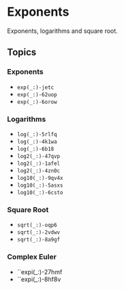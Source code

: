 # Exponents

Exponents, logarithms and square root. 

## Topics

### Exponents
- ``exp(_:)-jetc``
- ``exp(_:)-62uop``
- ``exp(_:)-6orow``

### Logarithms
- ``log(_:)-5rlfq``
- ``log(_:)-4k1wa``
- ``log(_:)-6b18``
- ``log2(_:)-47qvp``
- ``log2(_:)-1afel``
- ``log2(_:)-4zn0c``
- ``log10(_:)-9qv4x``
- ``log10(_:)-5asxs``
- ``log10(_:)-6csto``

### Square Root
- ``sqrt(_:)-oqp6``
- ``sqrt(_:)-2vdwv``
- ``sqrt(_:)-8a9gf``

### Complex Euler

- ``expi(_:)-27hmf
- ``expi(_:)-8hf8v
